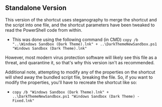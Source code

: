 ## Standalone Version

This version of the shortcut uses steganography to merge the shortcut and the script into one file, and the shortcut parameters have been tweaked to read the PowerShell code from within.
- This was done using the following command (in CMD) `copy /b "..\Windows Sandbox (Dark Theme).lnk" + ..\DarkThemeNewSandbox.ps1 "Windows Sandbox (Dark Theme).lnk"`

However, most modern virus protection software will likely see this file as a threat, and quarantine it, so that's why this version isn't as recommended.

Additional note, attempting to modify any of the properties on the shortcut will shed away the bundled script file, breaking the file. So, if you want to modify the properties, you'll have to recreate the shortcut like so:
- `copy /b "Windows Sandbox (Dark Theme).lnk" + ..\DarkThemeNewSandbox.ps1 "Windows Sandbox (Dark Theme) - Fixed.lnk"`
